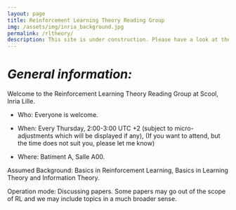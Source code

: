 ```yaml
---
layout: page
title: Reinforcement Learning Theory Reading Group
img: /assets/img/inria_background.jpg
permalink: /rltheory/
description: This site is under construction. Please have a look at the other projects and tune in later again.
---
```


# ***General information:***

Welcome to the Reinforcement Learning Theory Reading Group at Scool, Inria Lille.

- Who: Everyone is welcome.

- When: Every Thursday, 2:00-3:00 UTC +2 (subject to micro-adjustments which will be displayed if any), (If you want to attend, but the time does not suit you, please let me know)

- Where: Batiment A, Salle A00.

Assumed Background: Basics in Reinforcement Learning, Basics in Learning Theory and Information Theory.

Operation mode: Discussing papers. Some papers may go out of the scope of RL and we may include topics in a much broader sense.


